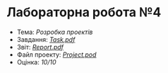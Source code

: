 # Лабораторна робота №4

- Тема: *Розробка проектів*
- Завдання: [*Task.pdf*](./Task.pdf)
- Звіт: [*Report.pdf*](./Report.pdf)
- Файл проекту: [*Project.pod*](./Project.pod)
- Оцінка: *10/10*